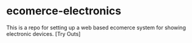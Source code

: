 # ecomerce-electronics
This is a repo for setting up a web based ecomerce system for showing electronic devices. [Try Outs]
